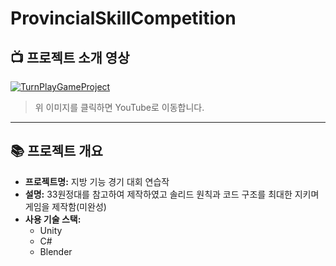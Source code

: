 # ProvincialSkillCompetition

## 📺 프로젝트 소개 영상
[![TurnPlayGameProject](https://img.youtube.com/vi/tFQglDNabv4/0.jpg)](https://youtu.be/tFQglDNabv4)


> 위 이미지를 클릭하면 YouTube로 이동합니다.

---

## 📚 프로젝트 개요
- **프로젝트명:** 지방 기능 경기 대회 연습작
- **설명:** 33원정대를 참고하여 제작하였고 솔리드 원칙과 코드 구조를 최대한 지키며 게임을 제작함(미완성)
- **사용 기술 스택:** 
  - Unity
  - C#
  - Blender
